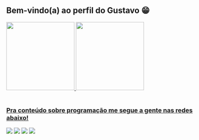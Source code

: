## Bem-vindo(a) ao perfil do Gustavo 😁

 <div>
   <a href="https://github.com/GustavoForc">
   <img height="180em" src="https://github-readme-stats.vercel.app/api?username=GustavoForc&show_icons=true&theme=tokyonight&include_all_commits=true&count_private=true"/>
   <img height="180em" src="https://github-readme-stats.vercel.app/api/top-langs/?username=GustavoForc&layout=compact&langs_count=6&theme=tokyonight"/>
</div>
    
<br>
 
### Pra conteúdo sobre programação me segue a gente nas redes abaixo!
 
<div>
   <a href="https://instagram.com/gustavo_forc" target="_blank"><img src="https://img.shields.io/badge/-Instagram-%23E4405F?style=for-the-badge&logo=instagram&logoColor=white" target="_blank"></a>
   <a href="https://discord.gg/gustavoforc1907" target="_blank"><img src="https://img.shields.io/badge/Discord-7289DA?style=for-the-badge&logo=discord&logoColor=white" target="_blank"></a>
  <a href="https://www.linkedin.com/in/gustavo-ferreira-b0b353212" target="_blank"><img src="https://img.shields.io/badge/-LinkedIn-%230077B5?style=for-the-badge&logo=linkedin&logoColor=white" target="_blank"></a>
  <a href = "mailto:gustavoforc@gmail.com"><img src="https://img.shields.io/badge/-Gmail-%23333?style=for-the-badge&logo=gmail&logoColor=white" target="_blank"></a>
</div>
